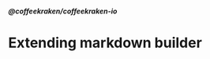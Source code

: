 <!--
/**
 * @name            Extends views
 * @_namespace       doc.markdown
 * @type            Markdown
 * @platform        md
 * @status          stable
 * @menu            Documentation / Markdown           /doc/markdown/extends
 *
 * @since           2.0.0
 * @author    Olivier Bossel <olivier.bossel@gmail.com> (https://coffeekraken.io)
 */
-->

<!-- image -->

<!-- header -->
##### @coffeekraken/coffeekraken-io



# Extending markdown builder


